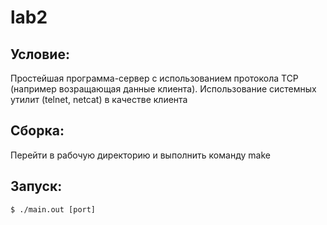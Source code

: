 lab2
=======

Условие:
-------
Простейшая программа-сервер с использованием протокола TCP (например возращающая данные клиента). Использование системных утилит (telnet, netcat) в качестве клиента

Сборка:
-------
Перейти в рабочую директорию и выполнить команду make

Запуск:
-------

	$ ./main.out [port]
